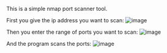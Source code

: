 This is a simple nmap port scanner tool. 

First you give the ip address you want to scan:
![image](https://github.com/ekim0n/nmap_scanner/assets/122225670/0b06549f-6dd9-43c3-ad4d-4d086a6eddfe)





Then you enter the range of ports you want to scan:
![image](https://github.com/ekim0n/nmap_scanner/assets/122225670/27415a68-a528-418a-a936-7e2e9ae8bb92)

And the program scans the ports:
![image](https://github.com/ekim0n/nmap_scanner/assets/122225670/2165abbd-7558-4019-81b5-aef9ad666495)
